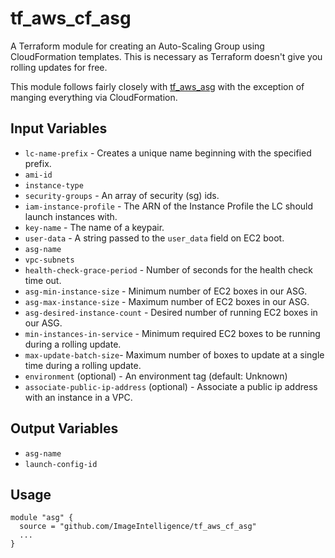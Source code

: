 # tf_aws_cf_asg

A Terraform module for creating an Auto-Scaling Group using CloudFormation templates. This is necessary as Terraform doesn't give you rolling updates for free.

This module follows fairly closely with [tf_aws_asg](https://github.com/terraform-community-modules/tf_aws_asg) with the exception of manging everything via CloudFormation.

## Input Variables

* `lc-name-prefix` - Creates a unique name beginning with the specified prefix.
* `ami-id`
* `instance-type`
* `security-groups` - An array of security (sg) ids.
* `iam-instance-profile` - The ARN of the Instance Profile the LC should launch instances with.
* `key-name` - The name of a keypair.
* `user-data` - A string passed to the `user_data` field on EC2 boot.
* `asg-name`
* `vpc-subnets`
* `health-check-grace-period` - Number of seconds for the health check time out.
* `asg-min-instance-size` - Minimum number of EC2 boxes in our ASG.
* `asg-max-instance-size` - Maximum number of EC2 boxes in our ASG.
* `asg-desired-instance-count` - Desired number of running EC2 boxes in our ASG.
* `min-instances-in-service` - Minimum required EC2 boxes to be running during a rolling update.
* `max-update-batch-size`- Maximum number of boxes to update at a single time during a rolling update.
* `environment` (optional) - An environment tag (default: Unknown)
* `associate-public-ip-address` (optional) - Associate a public ip address with an instance in a VPC.

## Output Variables

* `asg-name`
* `launch-config-id`

## Usage

```hcl
module "asg" {
  source = "github.com/ImageIntelligence/tf_aws_cf_asg"
  ...
}
```
